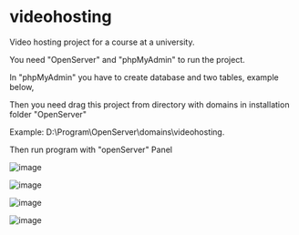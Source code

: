# videohosting 

Video hosting project for a course at a university.

You need "OpenServer" and "phpMyAdmin" to run the project.

In "phpMyAdmin" you have to create database and two tables, example below,

Then you need drag this project from directory with domains in installation folder "OpenServer" 

Example: D:\Program\OpenServer\domains\videohosting.

Then run program with "openServer" Panel

![image](https://user-images.githubusercontent.com/70800450/165181307-384d9a5b-4eca-44b8-99fe-749494401a50.png)

![image](https://user-images.githubusercontent.com/70800450/165181428-d96af13b-5809-4a22-a6ea-49047a49d674.png)

![image](https://user-images.githubusercontent.com/70800450/165181475-2b82936f-daca-4073-81bd-ba4063101b08.png)

![image](https://user-images.githubusercontent.com/70800450/165181985-5f2c0913-99b8-4cba-a2ec-c4dd88ca312f.png)
